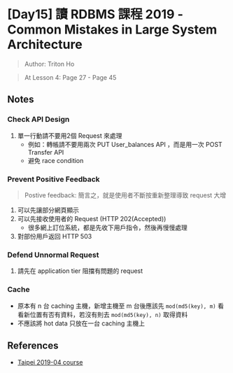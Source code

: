 # [Day15] 讀 RDBMS 課程 2019 - Common Mistakes in Large System Architecture

> Author: Triton Ho

> At Lesson 4: Page 27 - Page 45

## Notes

### Check API Design

1. 單一行動請不要用2個 Request 來處理
    - 例如：轉帳請不要用兩次 PUT User_balances API ，而是用一次 POST Transfer API
    - 避免 race condition

### Prevent Positive Feedback

> Postive feedback: 簡言之，就是使用者不斷按重新整理導致 request 大增

1. 可以先讓部分網頁顯示
2. 可以先接收使用者的 Request (HTTP 202(Accepted))
    - 很多網上訂位系統，都是先收下用戶指令，然後再慢慢處理
3. 對部份用戶返回 HTTP 503

### Defend Unnormal Request

1. 請先在 application tier 阻擋有問題的 request

### Cache

- 原本有 n 台 caching 主機，新增主機至 m 台後應該先 `mod(md5(key), m)` 看看新位置有否有資料，若沒有則去 `mod(md5(key), n)` 取得資料
- 不應該將 hot data 只放在一台 caching 主機上

## References

- [Taipei 2019-04 course](https://github.com/TritonHo/slides/tree/master/Taipei%202019-04%20course)
